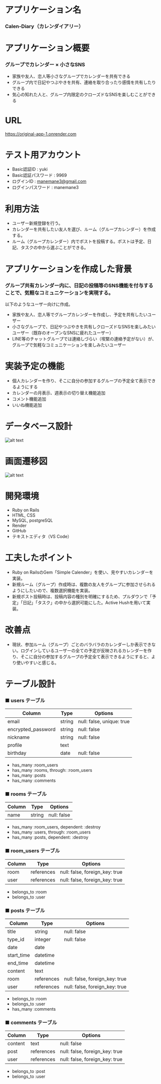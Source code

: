 # アプリケーション名
### Calen-Diary（カレンダイアリー）


# アプリケーション概要
### グループでカレンダー × 小さなSNS
* 家族や友人、恋人等小さなグループでカレンダーを共有できる
* グループ内で日記やつぶやきを共有、連絡を取り合ったり感情を共有したりできる
* 気心の知れた人と、グループ内限定のクローズドなSNSを楽しむことができる


# URL
https://original-app-1.onrender.com


# テスト用アカウント
* Basic認証ID : yuki
* Basic認証パスワード : 9969
* ログインID : manemane3@gmail.com
* ログインパスワード : manemane3


# 利用方法
* ユーザー新規登録を行う。
* カレンダーを共有したい友人を選び、ルーム（グループカレンダー）を作成する。
* ルーム（グループカレンダー）内でポストを投稿する。ポストは予定、日記、タスクの中から選ぶことができる。


# アプリケーションを作成した背景
### グループ共有カレンダー内に、日記の投稿等のSNS機能を付与することで、気軽なコミュニケーションを実現する。
以下のようなユーザー向けに作成。
* 家族や友人、恋人等でグループカレンダーを作成し、予定を共有したいユーザー
* 小さなグループで、日記やつぶやきを共有しクローズドなSNSを楽しみたいユーザー（既存のオープンなSNSに疲れたユーザー）
* LINE等のチャットグループでは連絡しづらい（喫緊の連絡予定がない）が、グループで気軽なコミュニケーションを楽しみたいユーザー


# 実装予定の機能
* 個人カレンダーを作り、そこに自分の参加するグループの予定全て表示できるようにする
* カレンダーの月表示、週表示の切り替え機能追加
* コメント機能追加
* いいね機能追加


# データベース設計
![alt text](<スクリーンショット 2024-04-11 17.01.03.png>)

# 画面遷移図
![alt text](<スクリーンショット 2024-04-11 17.03.09.png>)

# 開発環境
* Ruby on Rails
* HTML, CSS
* MySQL, postgreSQL
* Render
* GitHub
* テキストエディタ（VS Code）


# 工夫したポイント
* Ruby on RailsのGem「Simple Calender」を使い、見やすいカレンダーを実装。
* 新規ルーム（グループ）作成時は、複数の友人をグループに参加させられるようにしたいので、複数選択機能を実装。
* 新規ポスト投稿時は、投稿内容の種別を明確にするため、プルダウンで「予定」「日記」「タスク」の中から選択可能にした。Active Hushを用いて実装。


# 改善点
* 現状、参加ルーム（グループ）ごとのバラバラのカレンダーしか表示できない。ログインしているユーザーの全ての予定が反映されるカレンダーを作り、そこに自分の参加するグループの予定全て表示できるようにすると、より使いやすいと感じる。


# テーブル設計

### ■ users テーブル

| Column                    | Type       | Options                        |
| ------------------------- | ---------- | ------------------------------ |
| email                     | string     | null: false, unique: true      |
| encrypted_password        | string     | null: false                    |
| nickname                  | string     | null: false                    |
| profile                   | text       |                                |
| birthday                  | date       | null: false                    |

- has_many :room_users
- has_many :rooms, through: :room_users
- has_many :posts
- has_many :comments


### ■ rooms テーブル

| Column                    | Type       | Options                        |
| ------------------------- | ---------- | ------------------------------ |
| name                      | string     | null: false                    |

- has_many :room_users, dependent: :destroy
- has_many :users, through: :room_users
- has_many :posts, dependent: :destroy


### ■ room_users テーブル

| Column                    | Type       | Options                        |
| ------------------------- | ---------- | ------------------------------ |
| room                      | references | null: false, foreign_key: true |
| user                      | references | null: false, foreign_key: true |

- belongs_to :room
- belongs_to :user


### ■ posts テーブル

| Column                    | Type       | Options                        |
| ------------------------- | ---------- | ------------------------------ |
| title                     | string     | null: false                    |
| type_id                   | integer    | null: false                    |
| date                      | date       |                                |
| start_time                | datetime   |                                |
| end_time                  | datetime   |                                |
| content                   | text       |                                |
| room                      | references | null: false, foreign_key: true |
| user                      | references | null: false, foreign_key: true |

- belongs_to :room
- belongs_to :user
- has_many :comments


### ■ comments テーブル

| Column                    | Type       | Options                        |
| ------------------------- | ---------- | ------------------------------ |
| content                   | text       | null: false                    |
| post                      | references | null: false, foreign_key: true |
| user                      | references | null: false, foreign_key: true |

- belongs_to :post
- belongs_to :user